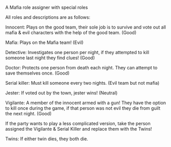 A Mafia role assigner with special roles


All roles and descriptions are as follows:




Innocent: Plays on the good team, their sole job is to survive and vote out all mafia & evil characters with the help of the good team. (Good)

Mafia: Plays on the Mafia team! (Evil)

Detective: Investigates one person per night, if they attempted to kill someone last night they find clues! (Good)

Doctor: Protects one person from death each night. They can attempt to save themselves once. (Good)

Serial killer: Must kill someone every two nights. (Evil team but not mafia)

Jester: If voted out by the town, jester wins! (Neutral)

Vigilante: A member of the innocent armed with a gun! They have the option to kill once during the game, if that person was not evil they die from guilt the next night. (Good)


If the party wants to play a less complicated version, take the person assigned the Vigilante & Serial Killer and replace them with the Twins!


Twins: If either twin dies, they both die.

